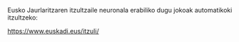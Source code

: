 Eusko Jaurlaritzaren itzultzaile neuronala erabiliko dugu jokoak automatikoki itzultzeko:

https://www.euskadi.eus/itzuli/